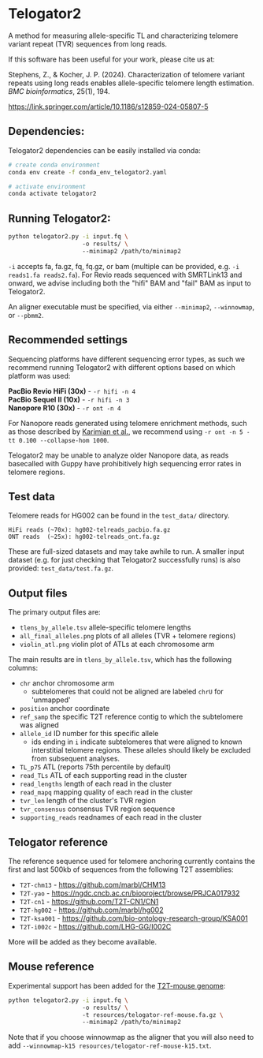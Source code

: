 # Telogator2
A method for measuring allele-specific TL and characterizing telomere variant repeat (TVR) sequences from long reads.

If this software has been useful for your work, please cite us at:

Stephens, Z., & Kocher, J. P. (2024). Characterization of telomere variant repeats using long reads enables allele-specific telomere length estimation. *BMC bioinformatics*, 25(1), 194.

https://link.springer.com/article/10.1186/s12859-024-05807-5



## Dependencies:

Telogator2 dependencies can be easily installed via conda:

```bash
# create conda environment
conda env create -f conda_env_telogator2.yaml

# activate environment
conda activate telogator2
```


## Running Telogator2:

```bash
python telogator2.py -i input.fq \ 
                     -o results/ \ 
                     --minimap2 /path/to/minimap2
```

`-i` accepts fa, fa.gz, fq, fq.gz, or bam (multiple can be provided, e.g. `-i reads1.fa reads2.fa`). For Revio reads sequenced with SMRTLink13 and onward, we advise including both the "hifi" BAM and "fail" BAM as input to Telogator2.

An aligner executable must be specified, via either `--minimap2`, `--winnowmap`, or `--pbmm2`.



## Recommended settings

Sequencing platforms have different sequencing error types, as such we recommend running Telogator2 with different options based on which platform was used:

**PacBio Revio HiFi (30x)** - `-r hifi -n 4`  
**PacBio Sequel II (10x)** - `-r hifi -n 3`  
**Nanopore R10 (30x)** - `-r ont -n 4`  

For Nanopore reads generated using telomere enrichment methods, such as those described by [Karimian et al.](https://www.science.org/doi/abs/10.1126/science.ado0431), we recommend using `-r ont -n 5 -tt 0.100 --collapse-hom 1000`.  

Telogator2 may be unable to analyze older Nanopore data, as reads basecalled with Guppy have prohibitively high sequencing error rates in telomere regions.



## Test data

Telomere reads for HG002 can be found in the `test_data/` directory.

```
HiFi reads (~70x): hg002-telreads_pacbio.fa.gz
ONT reads  (~25x): hg002-telreads_ont.fa.gz
```

These are full-sized datasets and may take awhile to run. A smaller input dataset (e.g. for just checking that Telogator2 successfully runs) is also provided: `test_data/test.fa.gz`.



## Output files

The primary output files are:

* `tlens_by_allele.tsv` allele-specific telomere lengths
* `all_final_alleles.png` plots of all alleles (TVR + telomere regions)
* `violin_atl.png` violin plot of ATLs at each chromosome arm

The main results are in `tlens_by_allele.tsv`, which has the following columns:

* `chr` anchor chromosome arm
  * subtelomeres that could not be aligned are labeled `chrU` for 'unmapped'
* `position` anchor coordinate
* `ref_samp` the specific T2T reference contig to which the subtelomere was aligned
* `allele_id` ID number for this specific allele
  * ids ending in `i` indicate subtelomeres that were aligned to known interstitial telomere regions. These alleles should likely be excluded from subsequent analyses.
* `TL_p75` ATL (reports 75th percentile by default)
* `read_TLs` ATL of each supporting read in the cluster
* `read_lengths` length of each read in the cluster
* `read_mapq` mapping quality of each read in the cluster
* `tvr_len` length of the cluster's TVR region
* `tvr_consensus` consensus TVR region sequence
* `supporting_reads` readnames of each read in the cluster



## Telogator reference

The reference sequence used for telomere anchoring currently contains the first and last 500kb of sequences from the following T2T assemblies:

* `T2T-chm13` - https://github.com/marbl/CHM13
* `T2T-yao` - https://ngdc.cncb.ac.cn/bioproject/browse/PRJCA017932
* `T2T-cn1` - https://github.com/T2T-CN1/CN1
* `T2T-hg002` - https://github.com/marbl/hg002
* `T2T-ksa001` - https://github.com/bio-ontology-research-group/KSA001
* `T2T-i002c` - https://github.com/LHG-GG/I002C

More will be added as they become available.

## Mouse reference

Experimental support has been added for the [T2T-mouse genome](https://github.com/yulab-ql/mhaESC_genome):

```bash
python telogator2.py -i input.fq \ 
                     -o results/ \ 
                     -t resources/telogator-ref-mouse.fa.gz \ 
                     --minimap2 /path/to/minimap2
```

Note that if you choose winnowmap as the aligner that you will also need to add `--winnowmap-k15 resources/telogator-ref-mouse-k15.txt`.